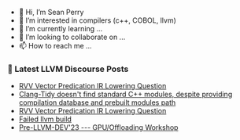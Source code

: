 - 👋 Hi, I’m Sean Perry
- 👀 I’m interested in compilers (c++, COBOL, llvm)
- 🌱 I’m currently learning ...
- 💞️ I’m looking to collaborate on ...
- 📫 How to reach me ...

<!---
s66perry/s66perry is a ✨ special ✨ repository because its `README.md` (this file) appears on your GitHub profile.
You can click the Preview link to take a look at your changes.
--->
### 📕 Latest LLVM Discourse Posts

<!-- DISCOURSE-LLVM:START -->
- [RVV Vector Predication IR Lowering Question](https://discourse.llvm.org/t/rvv-vector-predication-ir-lowering-question/71320#post_6)
- [Clang-Tidy doesn&#39;t find standard C++ modules, despite providing compilation database and prebuilt modules path](https://discourse.llvm.org/t/clang-tidy-doesnt-find-standard-c-modules-despite-providing-compilation-database-and-prebuilt-modules-path/71326#post_2)
- [RVV Vector Predication IR Lowering Question](https://discourse.llvm.org/t/rvv-vector-predication-ir-lowering-question/71320#post_5)
- [Failed llvm build](https://discourse.llvm.org/t/failed-llvm-build/67550#post_13)
- [Pre-LLVM-DEV&#39;23 --- GPU/Offloading Workshop](https://discourse.llvm.org/t/pre-llvm-dev23-gpu-offloading-workshop/71338#post_4)
<!-- DISCOURSE-LLVM:END -->

